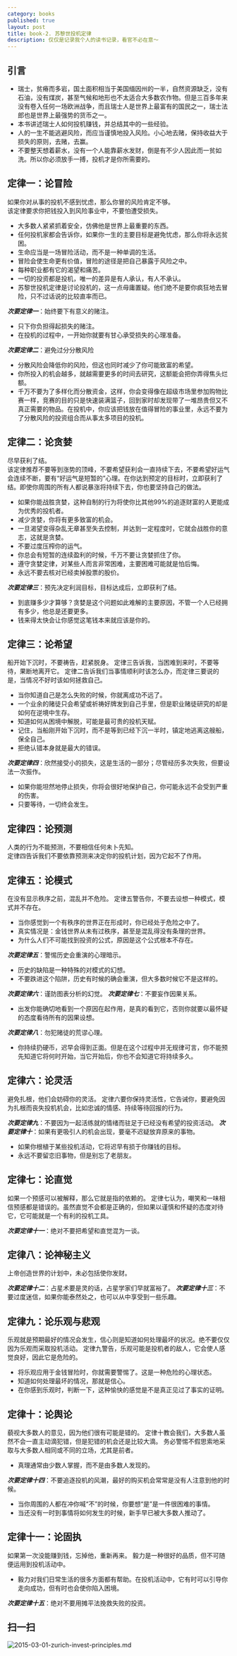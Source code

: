 ```yaml
---
category: books
published: true
layout: post
title: book-2. 苏黎世投机定律
description: 仅仅是记录我个人的读书记录，看官不必在意～
---  
```


## 
## 引言    

- 瑞士，贫瘠而多岩，国土面积相当于美国缅因州的一半，自然资源缺乏，没有石油，没有煤炭，甚至气候和地形也不太适合大多数农作物。但是三百多年来没有卷入任何一场欧洲战争，而且瑞士人是世界上最富有的国民之一，瑞士法郎也是世界上最强势的货币之一。
- 本书讲述瑞士人如何投机赚钱，并总结其中的一些经验。
- 人的一生不能逃避风险，而应当谨慎地投入风险。小心地去赌，保持收益大于损失的原则，去赌，去赢。
- 不要整天想着薪水，没有一个人能靠薪水发财，倒是有不少人因此而一贫如洗。所以你必须放手一搏，投机才是你所需要的。

## 定律一：论冒险 

如果你对从事的投机不感到忧虑，那么你冒的风险肯定不够。  
该定律要求你把钱投入到风险事业中，不要怕遭受损失。

- 大多数人紧紧抓着安全，仿佛他是世界上最重要的东西。
- 任何投机家都会告诉你，如果你一生的主要目标是避免忧虑，那么你将永远贫困。
- 生命应当是一场冒险活动，而不是一种单调的生活。
- 冒险会使生命更有价值，冒险的途径是把自己暴露于风险之中。
- 每种职业都有它的渴望和痛苦。
- 一切的投资都是投机，唯一的差异是有人承认，有人不承认。
- 苏黎世投机定律是讨论投机的，这一点毋庸置疑。他们绝不是要你疯狂地去冒险，只不过话说的比较直率而已。

***次要定律一***：始终要下有意义的赌注。

- 只下你负担得起损失的赌注。
- 在投机的过程中，一开始你就要有甘心承受损失的心理准备。

***次要定律二***：避免过分分散风险

- 分散风险会降低你的风险，但这也同时减少了你可能致富的希望。
- 你所投入的机会越多，就越需要更多的时间去研究，这额能会把你弄得焦头烂额。
- 千万不要为了多样化而分散资金，这样，你会变得像在超级市场里参加购物比赛一样，竞赛的目的只是快速装满篮子，回到家时却发现带了一堆昂贵但又不真正需要的物品。在投机中，你应该把钱放在值得冒险的事业里，永远不要为了分散风险的投资组合而从事太多项目的投机。

## 定律二：论贪婪

尽早获利了结。   
该定律推荐不要等到涨势的顶峰，不要希望获利会一直持续下去，不要希望好运气会连续不断，要有“好运气是短暂的”心理。在你达到预定的目标时，立即获利了结。即使你周围的所有人都说暴涨将持续下去，你也要坚持自己的做法。  

- 如果你能战胜贪婪，这种自制的行为将使你比其他99%的追逐财富的人更能成为优秀的投机者。
- 减少贪婪，你将有更多致富的机会。
- 一旦渴望变得杂乱无章甚至失去控制，并达到一定程度时，它就会战胜你的意志，这就是贪婪。
- 不要过度压榨你的运气。
- 你总会有短暂的连续盈利的时候，千万不要让贪婪抓住了你。
- 遵守贪婪定律，对某些人而言非常困难，主要困难可能就是怕后悔。
- 永远不要去核对已经卖掉股票的股价。

***次要定律三***：预先决定利润目标，目标达成后，立即获利了结。

- 到底赚多少才算够？贪婪是这个问题如此难解的主要原因，不管一个人已经拥有多少，他总是还要更多。
- 钱来得太快会让你感觉这笔钱本来就应该是你的。

## 定律三：论希望  

船开始下沉时，不要祷告，赶紧脱身。
定律三告诉我，当困难到来时，不要等待，果断地离开它。
定律二告诉我们当事情顺利时该怎么办，而定律三要说的是，当情况不好时该如何拯救自己。

- 当你知道自己是怎么失败的时候，你就离成功不远了。
- 一个业余的赌徒只会希望或祈祷好牌发到自己手里，但是职业赌徒研究的却是如何在逆境中生存。
- 知道如何从困境中解脱，可能是最可贵的投机天赋。
- 记住，当船刚开始下沉时，而不是等到已经下沉一半时，镇定地逃离这艘船，保全自己。
- 拒绝认错本身就是最大的错误。

***次要定律四***：欣然接受小的损失，这是生活的一部分；尽管经历多次失败，但要设法一次振作。

- 如果你能坦然地停止损失，你将会很好地保护自己，你可能永远不会受到严重的伤害。
- 只要等待，一切终会发生。

## 定律四：论预测

人类的行为不能预测，不要相信任何未卜先知。  
定律四告诉我们不要依靠预测来决定你的投机计划，因为它起不了作用。

## 定律五：论模式

在没有显示秩序之前，混乱并不危险。
定律五警告你，不要去设想一种模式，模式并不存在。

- 当你感觉到一个有秩序的世界正在形成时，你已经处于危险之中了。
- 真实情况是：金钱世界从未有过秩序，甚至是混乱得没有条理的世界。
- 为什么人们不可能找到投资的公式，原因是这个公式根本不存在。

***次要定律五***：警惕历史会重演的心理暗示。

- 历史的缺陷是一种特殊的对模式的幻想。
- 不要跌进这个陷阱，历史有时候的确会重演，但大多数时候它不是这样的。

***次要定律六***：谨防图表分析的幻觉。
***次要定律七***：不要妄作因果关系。

- 出发你能确切地看到一个原因在起作用，是真的看到它，否则你就要以最怀疑的态度看待所有的因果设想。

***次要定律八***：勿犯赌徒的荒谬心理。

- 你持续扔硬币，迟早会得到正面。但是在这个过程中并无规律可言，你不能预先知道它将何时开始，当它开始后，你也不会知道它将持续多久。


## 定律六：论灵活

避免扎根，他们会妨碍你的灵活。
定律六要你保持灵活性，它告诫你，要避免因为扎根而丧失投机机会，比如忠诚的情感、持续等待回报的行为。

***次要定律九***：不要因为一起活练就的情绪而驻足于已经没有希望的投资活动。
***次要定律十***：如果有更吸引人的机会出现，要毫不迟疑放弃原来的事物。

- 如果你根植于某些投机活动，它将迟早有损于你赚钱的目标。
- 永远不要留恋旧事物，但是别忘了老朋友。


## 定律七：论直觉

如果一个预感可以被解释，那么它就是指的依赖的。
定律七认为，嘲笑和一味相信预感都是错误的。虽然直觉不会都是正确的，但如果以谨慎和怀疑的态度对待它，它可能就是一个有利的投机工具。

***次要定律十一***：绝对不要把希望和直觉混为一谈。


## 定律八：论神秘主义

上帝创造世界的计划中，未必包括使你发财。

***次要定律十二***：占星术要是灵的话，占星学家们早就富裕了。
***次要定律十三***：不要过度迷信，如果你能泰然处之，也可以从中享受到一些乐趣。

## 定律九：论乐观与悲观

乐观就是预期最好的情况会发生，信心则是知道如何处理最坏的状况。绝不要仅仅因为乐观而采取投机活动。
定律九警告，乐观可能是投机者的敌人，它会使人感觉良好，因此它是危险的。

- 将乐观应用于金钱冒险时，你就需要警惕了。这是一种危险的心理状态。
- 知道如何处理最坏的情况，那就是信心。
- 在你感到乐观时，判断一下，这种愉快的感觉是不是真正见过了事实的证明。

## 定律十：论舆论

藐视大多数人的意见，因为他们很有可能是错的。
定律十教会我们，大多数人虽然不会一直主动滴犯错，但是犯错的机会还是比较大滴。
务必警惕不假思索地采取与大多数人相同或不同的立场，尤其是前者。

- 真理通常由少数人掌握，而不是由多数人发现的。

***次要定律十四***：不要追逐投机的风潮，最好的购买机会常常是没有人注意到他的时候。

- 当你周围的人都在冲你喊“不”的时候，你要想“是”是一件很困难的事情。
- 当还没有一时到事情将如何发生的时候，新手早已被大多数人推动了。

## 定律十一：论固执

如果第一次没能赚到钱，忘掉他，重新再来。
毅力是一种很好的品质，但不可随便运用到投机活动中。

- 毅力对我们日常生活的很多方面都有帮助。在投机活动中，它有时可以引导你走向成功，但有时也会使你陷入困境。

***次要定律十五***：绝对不要用摊平法挽救失败的投资。




















## 扫一扫     

![2015-03-01-zurich-invest-principles.md](../../images/share/2015-03-01-zurich-invest-principles.md.jpg)